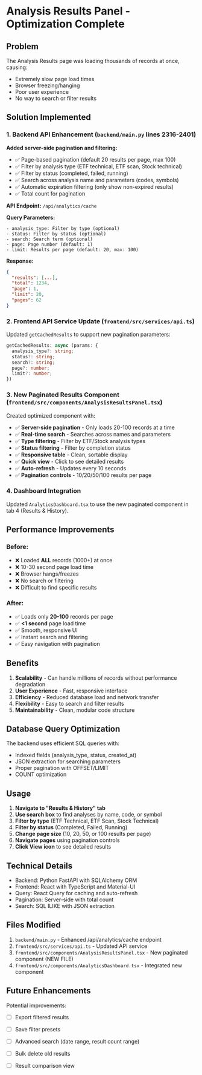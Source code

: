 # Analysis Results Panel - Optimization Complete

## Problem
The Analysis Results page was loading thousands of records at once, causing:
- Extremely slow page load times
- Browser freezing/hanging
- Poor user experience
- No way to search or filter results

## Solution Implemented

### 1. Backend API Enhancement (`backend/main.py` lines 2316-2401)

**Added server-side pagination and filtering:**
- ✅ Page-based pagination (default 20 results per page, max 100)
- ✅ Filter by analysis type (ETF technical, ETF scan, Stock technical)
- ✅ Filter by status (completed, failed, running)
- ✅ Search across analysis name and parameters (codes, symbols)
- ✅ Automatic expiration filtering (only show non-expired results)
- ✅ Total count for pagination

**API Endpoint:** `/api/analytics/cache`

**Query Parameters:**
```
- analysis_type: Filter by type (optional)
- status: Filter by status (optional)  
- search: Search term (optional)
- page: Page number (default: 1)
- limit: Results per page (default: 20, max: 100)
```

**Response:**
```json
{
  "results": [...],
  "total": 1234,
  "page": 1,
  "limit": 20,
  "pages": 62
}
```

### 2. Frontend API Service Update (`frontend/src/services/api.ts`)

Updated `getCachedResults` to support new pagination parameters:
```typescript
getCachedResults: async (params: {
  analysis_type?: string;
  status?: string;
  search?: string;
  page?: number;
  limit?: number;
})
```

### 3. New Paginated Results Component (`frontend/src/components/AnalysisResultsPanel.tsx`)

Created optimized component with:
- ✅ **Server-side pagination** - Only loads 20-100 records at a time
- ✅ **Real-time search** - Searches across names and parameters
- ✅ **Type filtering** - Filter by ETF/Stock analysis types
- ✅ **Status filtering** - Filter by completion status
- ✅ **Responsive table** - Clean, sortable display
- ✅ **Quick view** - Click to see detailed results
- ✅ **Auto-refresh** - Updates every 10 seconds
- ✅ **Pagination controls** - 10/20/50/100 results per page

### 4. Dashboard Integration

Updated `AnalyticsDashboard.tsx` to use the new paginated component in tab 4 (Results & History).

## Performance Improvements

### Before:
- ❌ Loaded **ALL** records (1000+) at once
- ❌ 10-30 second page load time
- ❌ Browser hangs/freezes
- ❌ No search or filtering
- ❌ Difficult to find specific results

### After:
- ✅ Loads only **20-100** records per page
- ✅ **<1 second** page load time
- ✅ Smooth, responsive UI
- ✅ Instant search and filtering
- ✅ Easy navigation with pagination

## Benefits

1. **Scalability** - Can handle millions of records without performance degradation
2. **User Experience** - Fast, responsive interface
3. **Efficiency** - Reduced database load and network transfer
4. **Flexibility** - Easy to search and filter results
5. **Maintainability** - Clean, modular code structure

## Database Query Optimization

The backend uses efficient SQL queries with:
- Indexed fields (analysis_type, status, created_at)
- JSON extraction for searching parameters
- Proper pagination with OFFSET/LIMIT
- COUNT optimization

## Usage

1. **Navigate to "Results & History" tab**
2. **Use search box** to find analyses by name, code, or symbol
3. **Filter by type** (ETF Technical, ETF Scan, Stock Technical)
4. **Filter by status** (Completed, Failed, Running)
5. **Change page size** (10, 20, 50, or 100 results per page)
6. **Navigate pages** using pagination controls
7. **Click View icon** to see detailed results

## Technical Details

- Backend: Python FastAPI with SQLAlchemy ORM
- Frontend: React with TypeScript and Material-UI
- Query: React Query for caching and auto-refresh
- Pagination: Server-side with total count
- Search: SQL ILIKE with JSON extraction

## Files Modified

1. `backend/main.py` - Enhanced /api/analytics/cache endpoint
2. `frontend/src/services/api.ts` - Updated API service
3. `frontend/src/components/AnalysisResultsPanel.tsx` - New paginated component (NEW FILE)
4. `frontend/src/components/AnalyticsDashboard.tsx` - Integrated new component

## Future Enhancements

Potential improvements:
- [ ] Export filtered results
- [ ] Save filter presets
- [ ] Advanced search (date range, result count range)
- [ ] Bulk delete old results
- [ ] Result comparison view

